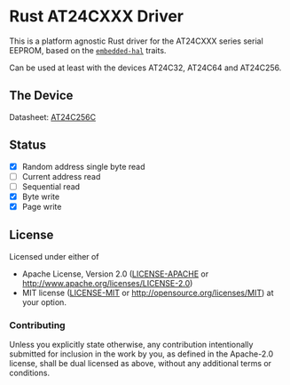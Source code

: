 # Rust AT24CXXX Driver

This is a platform agnostic Rust driver for the AT24CXXX series serial EEPROM,
based on the [`embedded-hal`](https://github.com/japaric/embedded-hal) traits.

Can be used at least with the devices AT24C32, AT24C64 and AT24C256.

## The Device

Datasheet: [AT24C256C](http://ww1.microchip.com/downloads/en/DeviceDoc/Atmel-8568-SEEPROM-AT24C256C-Datasheet.pdf)

## Status

- [x] Random address single byte read
- [ ] Current address read
- [ ] Sequential read
- [x] Byte write
- [x] Page write

## License

Licensed under either of

 * Apache License, Version 2.0 ([LICENSE-APACHE](LICENSE-APACHE) or
   http://www.apache.org/licenses/LICENSE-2.0)
 * MIT license ([LICENSE-MIT](LICENSE-MIT) or
   http://opensource.org/licenses/MIT) at your option.

### Contributing

Unless you explicitly state otherwise, any contribution intentionally submitted
for inclusion in the work by you, as defined in the Apache-2.0 license, shall
be dual licensed as above, without any additional terms or conditions.

